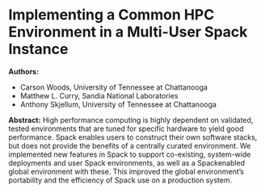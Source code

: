 # Implementing a Common HPC Environment in a Multi-User Spack Instance

**Authors:**
* Carson Woods, University of Tennessee at Chattanooga
* Matthew L. Curry, Sandia National Laboratories
* Anthony Skjellum, University of Tennessee at Chattanooga

**Abstract:**
High performance computing is highly dependent on validated, tested environments that are tuned for specific hardware to yield good performance. Spack enables users to construct their own software stacks, but does not provide the benefits of a centrally curated environment. We implemented new features in Spack to support co-existing, system-wide deployments and user Spack environments, as well as a Spackenabled global environment with these. This improved the global environment’s portability and the efficiency of Spack use on a production system.

